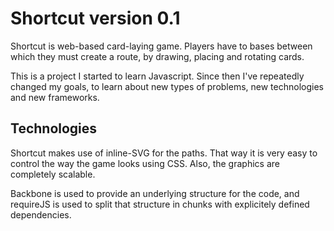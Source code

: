 # Shortcut version 0.1
Shortcut is web-based card-laying game. Players have to bases between which
they must create a route, by drawing, placing and rotating cards.

This is a project I started to learn Javascript. Since then I've repeatedly
changed my goals, to learn about new types of problems, new technologies and
new frameworks.

## Technologies
Shortcut makes use of inline-SVG for the paths. That way it is very easy to
control the way the game looks using CSS. Also, the graphics are completely
scalable.

Backbone is used to provide an underlying structure for the code, and requireJS
is used to split that structure in chunks with explicitely defined dependencies.